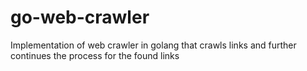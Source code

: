 # go-web-crawler
Implementation of web crawler in golang that crawls links and further continues the process for the found links
